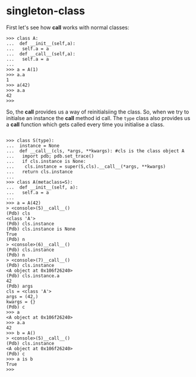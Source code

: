 # singleton-class

First let's see how __call__ works with normal classes: 

```
>>> class A:
...  def __init__(self,a):
...   self.a = a
...  def __call__(self,a):
...   self.a = a
... 
>>> a = A(1)
>>> a.a
1
>>> a(42)
>>> a.a
42
>>> 
```

So, the __call__ provides us a way of reinitialsiing the class. So, when we try to initialse an instance the __call__ method id call. The `type` class also provides us a __call__ function which gets called every time you initialise a class. 

```

>>> class S(type):
...  instance = None
...  def __call__(cls, *args, **kwargs): #cls is the class object A
...   import pdb; pdb.set_trace()
...   if cls.instance is None: 
...    cls.instance = super(S,cls).__call__(*args, **kwargs)
...   return cls.instance
... 
>>> class A(metaclass=S):
...  def __init__(self, a):
...   self.a = a
... 
>>> a = A(42)
> <console>(5)__call__()
(Pdb) cls
<class 'A'>
(Pdb) cls.instance
(Pdb) cls.instance is None 
True
(Pdb) n
> <console>(6)__call__()
(Pdb) cls.instance
(Pdb) n
> <console>(7)__call__()
(Pdb) cls.instance
<A object at 0x106f26240>
(Pdb) cls.instance.a
42
(Pdb) args
cls = <class 'A'>
args = (42,)
kwargs = {}
(Pdb) c
>>> a
<A object at 0x106f26240>
>>> a.a
42
>>> b = A()
> <console>(5)__call__()
(Pdb) cls.instance 
<A object at 0x106f26240>
(Pdb) c
>>> a is b 
True
>>> 

```
